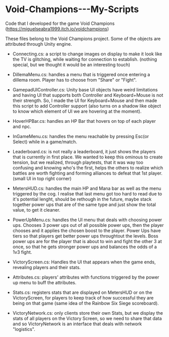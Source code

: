 # Void-Champions---My-Scripts
Code that I developed for the game Void Champions (https://miguelseabra1999.itch.io/voidchampions)

These files belong to the Void Champions project.
Some of the objects are attributed through Unity engine.


- Connecting.cs: a script to change images on display to make it look like the TV is glitching,
 while waiting for connection to establish. 
(nothing special, but we thought it would be an interesting touch)

- DillemaMenu.cs: handles a menu that is triggered once entering a dillema room. Player has to choose
 from "Share" or "Fight".

- GamepadUIController.cs: Unity base UI objects have weird limitations and having UI that supports both Controller
and Keyboard+Mouse is not their strength. So, I made the UI for Keyboard+Mouse and then made this script to add Controller
support (also turns on a shadow like object to know which element of UI we are hovering at the moment).

- HoverHPBar.cs: handles an HP Bar that hovers on top of each player and npc.

- InGameMenu.cs: handles the menu reachable by pressing Esc(or Select) while in a game/match.

- Leaderboard.cs: is not really a leaderboard, it just shows the players that is currently in first place. We wanted to
keep this ominous to create tension, but we realized, through playtests, that it was way too confusing and knowing who's
the first, helps the others to realize which battles are worth fighting and forming alliances to defeat that 1st player.
(small UI in top right corner)

- MetersHUD.cs: handles the main HP and Mana bar as well as the menu triggered by the cog. I realise that last menu got
too hard to read due to it's potential lenght, should be rethough in the future, maybe stack together power ups that are
of the same type and just show the total value, to get it cleaner.

- PowerUpMenu.cs: handles the UI menu that deals with choosing power ups. Chooses 3 power ups out of all possible power ups,
then the player chooses and it applies the chosen boost to the player. Power Ups have tiers so that players get better
power ups throughtout the levels. Boss power ups are for the player that is about to win and fight the other 3 at once,
so that he gets stronger power ups and balances the odds of a 1v3 fight.

- VictoryScreen.cs: Handles the UI that appears when the game ends, revealing players and their stats.

- Attributes.cs: players' attributes with functions triggered by the power up menu to buff the attributes.

- Stats.cs: registers stats that are displayed on MetersHUD or on the VictoryScreen, for players to keep track of how
successful they are being on that game (same idea of the Rainbow Six Siege scoreboard).

- VictoryNetwork.cs: only clients store their own Stats, but we display the stats of all players on the Victory Screen,
so we need to share that data and so VictoryNetwork is an interface that deals with network "logistics".
